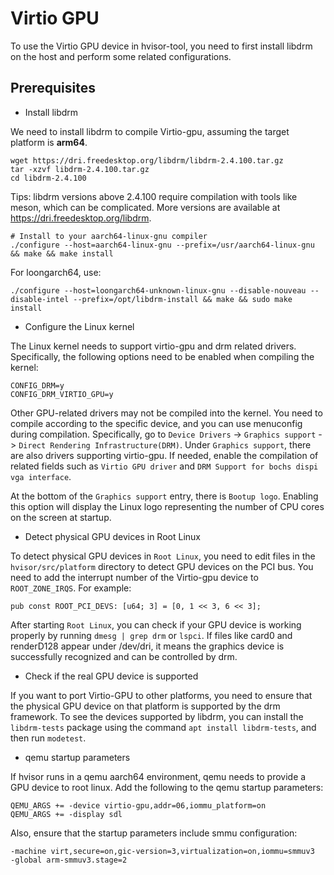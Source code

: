 # Virtio GPU

To use the Virtio GPU device in hvisor-tool, you need to first install libdrm on the host and perform some related configurations.

## Prerequisites

* Install libdrm

We need to install libdrm to compile Virtio-gpu, assuming the target platform is **arm64**.

```shell
wget https://dri.freedesktop.org/libdrm/libdrm-2.4.100.tar.gz
tar -xzvf libdrm-2.4.100.tar.gz
cd libdrm-2.4.100
```

Tips: libdrm versions above 2.4.100 require compilation with tools like meson, which can be complicated. More versions are available at https://dri.freedesktop.org/libdrm.

```shell
# Install to your aarch64-linux-gnu compiler
./configure --host=aarch64-linux-gnu --prefix=/usr/aarch64-linux-gnu && make && make install
```

For loongarch64, use:

```shell
./configure --host=loongarch64-unknown-linux-gnu --disable-nouveau --disable-intel --prefix=/opt/libdrm-install && make && sudo make install
```

* Configure the Linux kernel

The Linux kernel needs to support virtio-gpu and drm related drivers. Specifically, the following options need to be enabled when compiling the kernel:

```
CONFIG_DRM=y
CONFIG_DRM_VIRTIO_GPU=y
```

Other GPU-related drivers may not be compiled into the kernel. You need to compile according to the specific device, and you can use menuconfig during compilation. Specifically, go to `Device Drivers` -> `Graphics support` -> `Direct Rendering Infrastructure(DRM)`. Under `Graphics support`, there are also drivers supporting virtio-gpu. If needed, enable the compilation of related fields such as `Virtio GPU driver` and `DRM Support for bochs dispi vga interface`.

At the bottom of the `Graphics support` entry, there is `Bootup logo`. Enabling this option will display the Linux logo representing the number of CPU cores on the screen at startup.

* Detect physical GPU devices in Root Linux

To detect physical GPU devices in `Root Linux`, you need to edit files in the `hvisor/src/platform` directory to detect GPU devices on the PCI bus. You need to add the interrupt number of the Virtio-gpu device to `ROOT_ZONE_IRQS`. For example:

```
pub const ROOT_PCI_DEVS: [u64; 3] = [0, 1 << 3, 6 << 3];
```

After starting `Root Linux`, you can check if your GPU device is working properly by running `dmesg | grep drm` or `lspci`. If files like card0 and renderD128 appear under /dev/dri, it means the graphics device is successfully recognized and can be controlled by drm.

* Check if the real GPU device is supported

If you want to port Virtio-GPU to other platforms, you need to ensure that the physical GPU device on that platform is supported by the drm framework. To see the devices supported by libdrm, you can install the `libdrm-tests` package using the command `apt install libdrm-tests`, and then run `modetest`.

* qemu startup parameters

If hvisor runs in a qemu aarch64 environment, qemu needs to provide a GPU device to root linux. Add the following to the qemu startup parameters:

```
QEMU_ARGS += -device virtio-gpu,addr=06,iommu_platform=on
QEMU_ARGS += -display sdl
```

Also, ensure that the startup parameters include smmu configuration:

```
-machine virt,secure=on,gic-version=3,virtualization=on,iommu=smmuv3
-global arm-smmuv3.stage=2
```